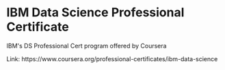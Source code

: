 # IBM Data Science Professional Certificate
IBM's DS Professional Cert program offered by Coursera
<p>
Link: https://www.coursera.org/professional-certificates/ibm-data-science
</p>
